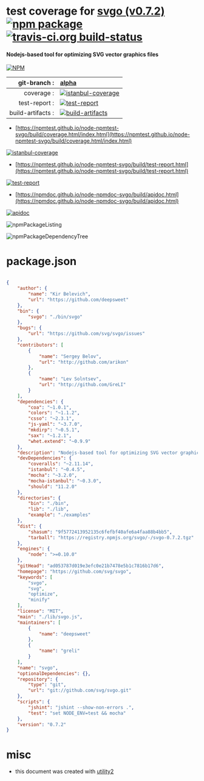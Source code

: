 # test coverage for  [svgo (v0.7.2)](https://github.com/svg/svgo)  [![npm package](https://img.shields.io/npm/v/npmtest-svgo.svg?style=flat-square)](https://www.npmjs.org/package/npmtest-svgo) [![travis-ci.org build-status](https://api.travis-ci.org/npmtest/node-npmtest-svgo.svg)](https://travis-ci.org/npmtest/node-npmtest-svgo)
#### Nodejs-based tool for optimizing SVG vector graphics files

[![NPM](https://nodei.co/npm/svgo.png?downloads=true&downloadRank=true&stars=true)](https://www.npmjs.com/package/svgo)

| git-branch : | [alpha](https://github.com/npmtest/node-npmtest-svgo/tree/alpha)|
|--:|:--|
| coverage : | [![istanbul-coverage](https://npmtest.github.io/node-npmtest-svgo/build/coverage.badge.svg)](https://npmtest.github.io/node-npmtest-svgo/build/coverage.html/index.html)|
| test-report : | [![test-report](https://npmtest.github.io/node-npmtest-svgo/build/test-report.badge.svg)](https://npmtest.github.io/node-npmtest-svgo/build/test-report.html)|
| build-artifacts : | [![build-artifacts](https://npmtest.github.io/node-npmtest-svgo/glyphicons_144_folder_open.png)](https://github.com/npmtest/node-npmtest-svgo/tree/gh-pages/build)|

- [https://npmtest.github.io/node-npmtest-svgo/build/coverage.html/index.html](https://npmtest.github.io/node-npmtest-svgo/build/coverage.html/index.html)

[![istanbul-coverage](https://npmtest.github.io/node-npmtest-svgo/build/screenCapture.buildCi.browser.%252Ftmp%252Fbuild%252Fcoverage.lib.html.png)](https://npmtest.github.io/node-npmtest-svgo/build/coverage.html/index.html)

- [https://npmtest.github.io/node-npmtest-svgo/build/test-report.html](https://npmtest.github.io/node-npmtest-svgo/build/test-report.html)

[![test-report](https://npmtest.github.io/node-npmtest-svgo/build/screenCapture.buildCi.browser.%252Ftmp%252Fbuild%252Ftest-report.html.png)](https://npmtest.github.io/node-npmtest-svgo/build/test-report.html)

- [https://npmdoc.github.io/node-npmdoc-svgo/build/apidoc.html](https://npmdoc.github.io/node-npmdoc-svgo/build/apidoc.html)

[![apidoc](https://npmdoc.github.io/node-npmdoc-svgo/build/screenCapture.buildCi.browser.%252Ftmp%252Fbuild%252Fapidoc.html.png)](https://npmdoc.github.io/node-npmdoc-svgo/build/apidoc.html)

![npmPackageListing](https://npmtest.github.io/node-npmtest-svgo/build/screenCapture.npmPackageListing.svg)

![npmPackageDependencyTree](https://npmtest.github.io/node-npmtest-svgo/build/screenCapture.npmPackageDependencyTree.svg)



# package.json

```json

{
    "author": {
        "name": "Kir Belevich",
        "url": "https://github.com/deepsweet"
    },
    "bin": {
        "svgo": "./bin/svgo"
    },
    "bugs": {
        "url": "https://github.com/svg/svgo/issues"
    },
    "contributors": [
        {
            "name": "Sergey Belov",
            "url": "http://github.com/arikon"
        },
        {
            "name": "Lev Solntsev",
            "url": "http://github.com/GreLI"
        }
    ],
    "dependencies": {
        "coa": "~1.0.1",
        "colors": "~1.1.2",
        "csso": "~2.3.1",
        "js-yaml": "~3.7.0",
        "mkdirp": "~0.5.1",
        "sax": "~1.2.1",
        "whet.extend": "~0.9.9"
    },
    "description": "Nodejs-based tool for optimizing SVG vector graphics files",
    "devDependencies": {
        "coveralls": "~2.11.14",
        "istanbul": "~0.4.5",
        "mocha": "~3.2.0",
        "mocha-istanbul": "~0.3.0",
        "should": "11.2.0"
    },
    "directories": {
        "bin": "./bin",
        "lib": "./lib",
        "example": "./examples"
    },
    "dist": {
        "shasum": "9f5772413952135c6fefbf40afe6a4faa88b4bb5",
        "tarball": "https://registry.npmjs.org/svgo/-/svgo-0.7.2.tgz"
    },
    "engines": {
        "node": ">=0.10.0"
    },
    "gitHead": "ad053787d019e3efc0e21b7478e5b1c7816b17d6",
    "homepage": "https://github.com/svg/svgo",
    "keywords": [
        "svgo",
        "svg",
        "optimize",
        "minify"
    ],
    "license": "MIT",
    "main": "./lib/svgo.js",
    "maintainers": [
        {
            "name": "deepsweet"
        },
        {
            "name": "greli"
        }
    ],
    "name": "svgo",
    "optionalDependencies": {},
    "repository": {
        "type": "git",
        "url": "git://github.com/svg/svgo.git"
    },
    "scripts": {
        "jshint": "jshint --show-non-errors .",
        "test": "set NODE_ENV=test && mocha"
    },
    "version": "0.7.2"
}
```



# misc
- this document was created with [utility2](https://github.com/kaizhu256/node-utility2)
